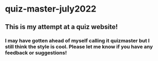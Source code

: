 # quiz-master-july2022

## This is my attempt at a quiz website!

### I may have gotten ahead of myself calling it quizmaster but I still think the style is cool. Please let me know if you have any feedback or suggestions!